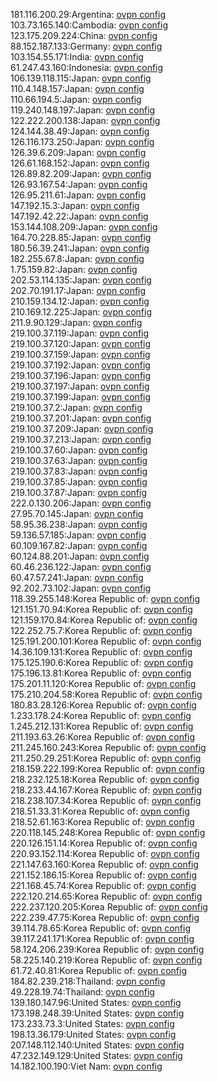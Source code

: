 181.116.200.29:Argentina: [ovpn config](vpn/181_116_200_29.ovpn)  
103.73.165.140:Cambodia: [ovpn config](vpn/103_73_165_140.ovpn)  
123.175.209.224:China: [ovpn config](vpn/123_175_209_224.ovpn)  
88.152.187.133:Germany: [ovpn config](vpn/88_152_187_133.ovpn)  
103.154.55.171:India: [ovpn config](vpn/103_154_55_171.ovpn)  
61.247.43.160:Indonesia: [ovpn config](vpn/61_247_43_160.ovpn)  
106.139.118.115:Japan: [ovpn config](vpn/106_139_118_115.ovpn)  
110.4.148.157:Japan: [ovpn config](vpn/110_4_148_157.ovpn)  
110.66.194.5:Japan: [ovpn config](vpn/110_66_194_5.ovpn)  
119.240.148.197:Japan: [ovpn config](vpn/119_240_148_197.ovpn)  
122.222.200.138:Japan: [ovpn config](vpn/122_222_200_138.ovpn)  
124.144.38.49:Japan: [ovpn config](vpn/124_144_38_49.ovpn)  
126.116.173.250:Japan: [ovpn config](vpn/126_116_173_250.ovpn)  
126.39.6.209:Japan: [ovpn config](vpn/126_39_6_209.ovpn)  
126.61.168.152:Japan: [ovpn config](vpn/126_61_168_152.ovpn)  
126.89.82.209:Japan: [ovpn config](vpn/126_89_82_209.ovpn)  
126.93.167.54:Japan: [ovpn config](vpn/126_93_167_54.ovpn)  
126.95.211.61:Japan: [ovpn config](vpn/126_95_211_61.ovpn)  
147.192.15.3:Japan: [ovpn config](vpn/147_192_15_3.ovpn)  
147.192.42.22:Japan: [ovpn config](vpn/147_192_42_22.ovpn)  
153.144.108.209:Japan: [ovpn config](vpn/153_144_108_209.ovpn)  
164.70.228.85:Japan: [ovpn config](vpn/164_70_228_85.ovpn)  
180.56.39.241:Japan: [ovpn config](vpn/180_56_39_241.ovpn)  
182.255.67.8:Japan: [ovpn config](vpn/182_255_67_8.ovpn)  
1.75.159.82:Japan: [ovpn config](vpn/1_75_159_82.ovpn)  
202.53.114.135:Japan: [ovpn config](vpn/202_53_114_135.ovpn)  
202.70.191.17:Japan: [ovpn config](vpn/202_70_191_17.ovpn)  
210.159.134.12:Japan: [ovpn config](vpn/210_159_134_12.ovpn)  
210.169.12.225:Japan: [ovpn config](vpn/210_169_12_225.ovpn)  
211.9.90.129:Japan: [ovpn config](vpn/211_9_90_129.ovpn)  
219.100.37.119:Japan: [ovpn config](vpn/219_100_37_119.ovpn)  
219.100.37.120:Japan: [ovpn config](vpn/219_100_37_120.ovpn)  
219.100.37.159:Japan: [ovpn config](vpn/219_100_37_159.ovpn)  
219.100.37.192:Japan: [ovpn config](vpn/219_100_37_192.ovpn)  
219.100.37.196:Japan: [ovpn config](vpn/219_100_37_196.ovpn)  
219.100.37.197:Japan: [ovpn config](vpn/219_100_37_197.ovpn)  
219.100.37.199:Japan: [ovpn config](vpn/219_100_37_199.ovpn)  
219.100.37.2:Japan: [ovpn config](vpn/219_100_37_2.ovpn)  
219.100.37.201:Japan: [ovpn config](vpn/219_100_37_201.ovpn)  
219.100.37.209:Japan: [ovpn config](vpn/219_100_37_209.ovpn)  
219.100.37.213:Japan: [ovpn config](vpn/219_100_37_213.ovpn)  
219.100.37.60:Japan: [ovpn config](vpn/219_100_37_60.ovpn)  
219.100.37.63:Japan: [ovpn config](vpn/219_100_37_63.ovpn)  
219.100.37.83:Japan: [ovpn config](vpn/219_100_37_83.ovpn)  
219.100.37.85:Japan: [ovpn config](vpn/219_100_37_85.ovpn)  
219.100.37.87:Japan: [ovpn config](vpn/219_100_37_87.ovpn)  
222.0.130.206:Japan: [ovpn config](vpn/222_0_130_206.ovpn)  
27.95.70.145:Japan: [ovpn config](vpn/27_95_70_145.ovpn)  
58.95.36.238:Japan: [ovpn config](vpn/58_95_36_238.ovpn)  
59.136.57.185:Japan: [ovpn config](vpn/59_136_57_185.ovpn)  
60.109.167.82:Japan: [ovpn config](vpn/60_109_167_82.ovpn)  
60.124.88.201:Japan: [ovpn config](vpn/60_124_88_201.ovpn)  
60.46.236.122:Japan: [ovpn config](vpn/60_46_236_122.ovpn)  
60.47.57.241:Japan: [ovpn config](vpn/60_47_57_241.ovpn)  
92.202.73.102:Japan: [ovpn config](vpn/92_202_73_102.ovpn)  
118.39.255.148:Korea Republic of: [ovpn config](vpn/118_39_255_148.ovpn)  
121.151.70.94:Korea Republic of: [ovpn config](vpn/121_151_70_94.ovpn)  
121.159.170.84:Korea Republic of: [ovpn config](vpn/121_159_170_84.ovpn)  
122.252.75.7:Korea Republic of: [ovpn config](vpn/122_252_75_7.ovpn)  
125.191.200.101:Korea Republic of: [ovpn config](vpn/125_191_200_101.ovpn)  
14.36.109.131:Korea Republic of: [ovpn config](vpn/14_36_109_131.ovpn)  
175.125.190.6:Korea Republic of: [ovpn config](vpn/175_125_190_6.ovpn)  
175.196.13.81:Korea Republic of: [ovpn config](vpn/175_196_13_81.ovpn)  
175.201.11.120:Korea Republic of: [ovpn config](vpn/175_201_11_120.ovpn)  
175.210.204.58:Korea Republic of: [ovpn config](vpn/175_210_204_58.ovpn)  
180.83.28.126:Korea Republic of: [ovpn config](vpn/180_83_28_126.ovpn)  
1.233.178.24:Korea Republic of: [ovpn config](vpn/1_233_178_24.ovpn)  
1.245.212.131:Korea Republic of: [ovpn config](vpn/1_245_212_131.ovpn)  
211.193.63.26:Korea Republic of: [ovpn config](vpn/211_193_63_26.ovpn)  
211.245.160.243:Korea Republic of: [ovpn config](vpn/211_245_160_243.ovpn)  
211.250.29.251:Korea Republic of: [ovpn config](vpn/211_250_29_251.ovpn)  
218.159.222.199:Korea Republic of: [ovpn config](vpn/218_159_222_199.ovpn)  
218.232.125.18:Korea Republic of: [ovpn config](vpn/218_232_125_18.ovpn)  
218.233.44.167:Korea Republic of: [ovpn config](vpn/218_233_44_167.ovpn)  
218.238.107.34:Korea Republic of: [ovpn config](vpn/218_238_107_34.ovpn)  
218.51.33.31:Korea Republic of: [ovpn config](vpn/218_51_33_31.ovpn)  
218.52.61.163:Korea Republic of: [ovpn config](vpn/218_52_61_163.ovpn)  
220.118.145.248:Korea Republic of: [ovpn config](vpn/220_118_145_248.ovpn)  
220.126.151.14:Korea Republic of: [ovpn config](vpn/220_126_151_14.ovpn)  
220.93.152.114:Korea Republic of: [ovpn config](vpn/220_93_152_114.ovpn)  
221.147.63.160:Korea Republic of: [ovpn config](vpn/221_147_63_160.ovpn)  
221.152.186.15:Korea Republic of: [ovpn config](vpn/221_152_186_15.ovpn)  
221.168.45.74:Korea Republic of: [ovpn config](vpn/221_168_45_74.ovpn)  
222.120.214.65:Korea Republic of: [ovpn config](vpn/222_120_214_65.ovpn)  
222.237.120.205:Korea Republic of: [ovpn config](vpn/222_237_120_205.ovpn)  
222.239.47.75:Korea Republic of: [ovpn config](vpn/222_239_47_75.ovpn)  
39.114.78.65:Korea Republic of: [ovpn config](vpn/39_114_78_65.ovpn)  
39.117.241.171:Korea Republic of: [ovpn config](vpn/39_117_241_171.ovpn)  
58.124.206.239:Korea Republic of: [ovpn config](vpn/58_124_206_239.ovpn)  
58.225.140.219:Korea Republic of: [ovpn config](vpn/58_225_140_219.ovpn)  
61.72.40.81:Korea Republic of: [ovpn config](vpn/61_72_40_81.ovpn)  
184.82.239.218:Thailand: [ovpn config](vpn/184_82_239_218.ovpn)  
49.228.19.74:Thailand: [ovpn config](vpn/49_228_19_74.ovpn)  
139.180.147.96:United States: [ovpn config](vpn/139_180_147_96.ovpn)  
173.198.248.39:United States: [ovpn config](vpn/173_198_248_39.ovpn)  
173.233.73.3:United States: [ovpn config](vpn/173_233_73_3.ovpn)  
198.13.36.179:United States: [ovpn config](vpn/198_13_36_179.ovpn)  
207.148.112.140:United States: [ovpn config](vpn/207_148_112_140.ovpn)  
47.232.149.129:United States: [ovpn config](vpn/47_232_149_129.ovpn)  
14.182.100.190:Viet Nam: [ovpn config](vpn/14_182_100_190.ovpn)  
